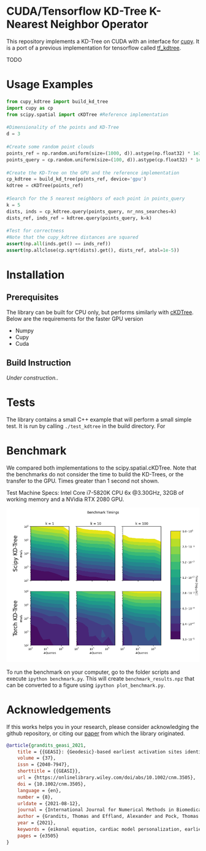 # CUDA/Tensorflow KD-Tree K-Nearest Neighbor Operator
This repository implements a KD-Tree on CUDA with an interface for [cupy](https://cupy.dev/). It is a port of a previous implementation for tensorflow called [tf_kdtree](https://github.com/thomgrand/tf_kdtree).

TODO

# Usage Examples

```python
from cupy_kdtree import build_kd_tree
import cupy as cp
from scipy.spatial import cKDTree #Reference implementation

#Dimensionality of the points and KD-Tree
d = 3

#Create some random point clouds
points_ref = np.random.uniform(size=(1000, d)).astype(np.float32) * 1e3
points_query = cp.random.uniform(size=(100, d)).astype(cp.float32) * 1e3

#Create the KD-Tree on the GPU and the reference implementation
cp_kdtree = build_kd_tree(points_ref, device='gpu')
kdtree = cKDTree(points_ref)

#Search for the 5 nearest neighbors of each point in points_query
k = 5
dists, inds = cp_kdtree.query(points_query, nr_nns_searches=k)
dists_ref, inds_ref = kdtree.query(points_query, k=k)

#Test for correctness 
#Note that the cupy_kdtree distances are squared
assert(np.all(inds.get() == inds_ref))
assert(np.allclose(cp.sqrt(dists).get(), dists_ref, atol=1e-5))
```

# Installation

Prerequisites
-------------
The library can be built for CPU only, but performs similarly with [cKDTree](https://docs.scipy.org/doc/scipy/reference/generated/scipy.spatial.cKDTree.html). Below are the requirements for the faster GPU version

- Numpy
- Cupy
- Cuda

Build Instruction
-----------------
*Under construction..*

# Tests
The library contains a small C++ example that will perform a small simple test. It is run by calling `./test_kdtree` in the build directory. For 

# Benchmark

We compared both implementations to the scipy.spatial.cKDTree. Note that the benchmarks do not consider the time to build the KD-Trees, or the transfer to the GPU. Times greater than 1 second not shown.

Test Machine Specs: Intel Core i7-5820K CPU 6x @3.30GHz, 32GB of working memory and a NVidia RTX 2080 GPU.

![alt text](benchmark.png "Benchmark")

To run the benchmark on your computer, go to the folder scripts and execute `ipython benchmark.py`. This will create `benchmark_results.npz` that can be converted to a figure using `ipython plot_benchmark.py`.

# Acknowledgements

If this works helps you in your research, please consider acknowledging the github repository, or citing our [paper](https://arxiv.org/abs/2102.09962) from which the library originated.

```bibtex
@article{grandits_geasi_2021,
	title = {{GEASI}: {Geodesic}-based earliest activation sites identification in cardiac models},
	volume = {37},
	issn = {2040-7947},
	shorttitle = {{GEASI}},
	url = {https://onlinelibrary.wiley.com/doi/abs/10.1002/cnm.3505},
	doi = {10.1002/cnm.3505},
	language = {en},
	number = {8},
	urldate = {2021-08-12},
	journal = {International Journal for Numerical Methods in Biomedical Engineering},
	author = {Grandits, Thomas and Effland, Alexander and Pock, Thomas and Krause, Rolf and Plank, Gernot and Pezzuto, Simone},
	year = {2021},
	keywords = {eikonal equation, cardiac model personalization, earliest activation sites, Hamilton–Jacobi formulation, inverse ECG problem, topological gradient},
	pages = {e3505}
}
```


